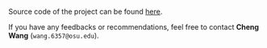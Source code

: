 Source code of the project can be found [here](https://github.com/mmetalab/mgat-ccs).

If you have any feedbacks or recommendations, feel free to contact **Cheng Wang** (`wang.6357@osu.edu`).